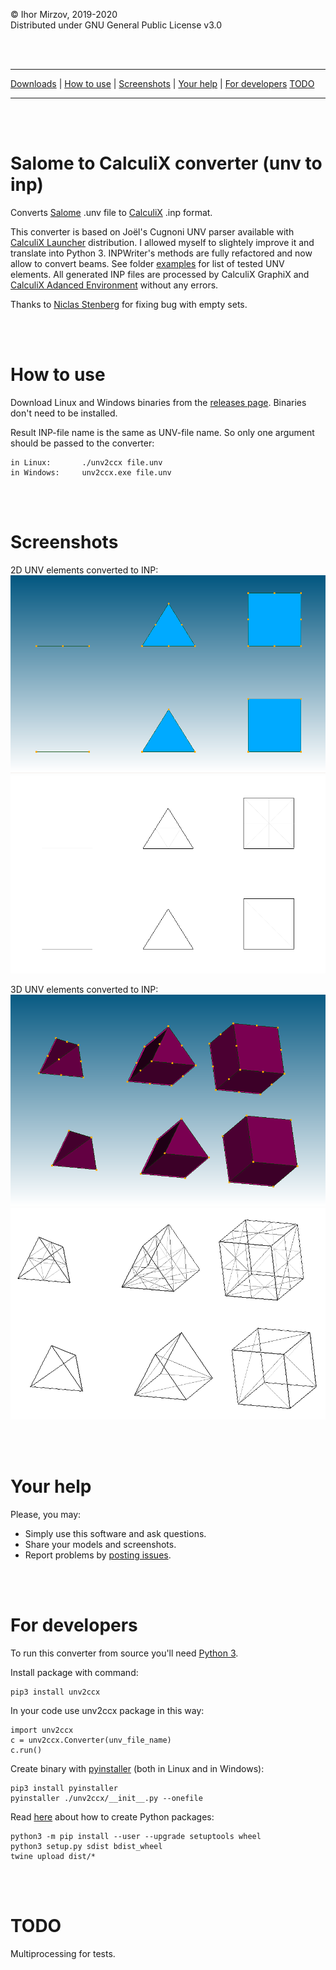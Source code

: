 © Ihor Mirzov, 2019-2020  
Distributed under GNU General Public License v3.0

<br/><br/>



---

[Downloads](https://github.com/calculix/unv2ccx/releases) |
[How to use](#how-to-use) |
[Screenshots](#screenshots) |
[Your help](#your-help) |
[For developers](#for-developers)
[TODO](#todo)

---

<br/><br/>



# Salome to CalculiX converter (unv to inp)

Converts [Salome](https://www.salome-platform.org/) .unv file to [CalculiX](http://dhondt.de/) .inp format.

This converter is based on Joël's Cugnoni UNV parser available with [CalculiX Launcher](http://www.calculixforwin.com/) distribution. I allowed myself to slightely improve it and translate into Python 3. INPWriter's methods are fully refactored and now allow to convert beams. See folder [examples](./examples) for list of tested UNV elements. All generated INP files are processed by CalculiX GraphiX and [CalculiX Adanced Environment](https://github.com/calculix/cae) without any errors.

Thanks to [Niclas Stenberg](https://github.com/Xnst) for fixing bug with empty sets.

<br/><br/>



# How to use

Download Linux and Windows binaries from the [releases page](https://github.com/calculix/unv2ccx/releases). Binaries don't need to be installed.

Result INP-file name is the same as UNV-file name. So only one argument should be passed to the converter:

    in Linux:       ./unv2ccx file.unv
    in Windows:     unv2ccx.exe file.unv

<br/><br/>



# Screenshots

2D UNV elements converted to INP:  
![UNV 2D](./Compound_Mesh_2D_unv.png "UNV 2D")
![INP 2D](./Compound_Mesh_2D_inp.png "INP 2D")

3D UNV elements converted to INP:  
![UNV 3D](./Compound_Mesh_3D_unv.png "UNV 3D")
![INP 3D](./Compound_Mesh_3D_inp.png "INP 3D")

<br/><br/>



# Your help

Please, you may:

- Simply use this software and ask questions.
- Share your models and screenshots.
- Report problems by [posting issues](https://github.com/calculix/unv2ccx/issues).

<br/><br/>



# For developers

To run this converter from source you'll need [Python 3](https://www.python.org/downloads/).

Install package with command:

    pip3 install unv2ccx

In your code use unv2ccx package in this way:

    import unv2ccx
    c = unv2ccx.Converter(unv_file_name)
    c.run()

Create binary with [pyinstaller](https://www.pyinstaller.org/) (both in Linux and in Windows):

    pip3 install pyinstaller
    pyinstaller ./unv2ccx/__init__.py --onefile

Read [here](https://packaging.python.org/tutorials/packaging-projects/) about how to create Python packages:

    python3 -m pip install --user --upgrade setuptools wheel
    python3 setup.py sdist bdist_wheel
    twine upload dist/*

<br/><br/>



# TODO

Multiprocessing for tests.

